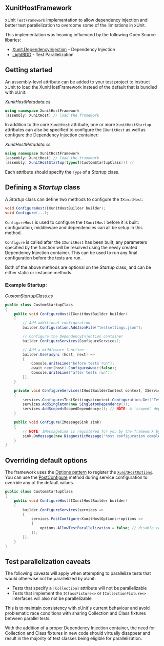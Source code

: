 ## XunitHostFramework
xUnit `TestFramework` implementation to allow dependency injection and better test parallelization to overcome some of the limitations in xUnit.

This implementation was heaving influenced by the following Open Source libaries:
- [Xunit.DependencyInjection](https://github.com/pengweiqhca/Xunit.DependencyInjection) - Dependency Injection
- [LightBDD](https://github.com/LightBDD/LightBDD) - Test Parallelization

## Getting started
An assembly-level attribute can be added to your test project to instruct xUnit to load the XunitHostFramework instead of the default that is bundled with xUnit:

*XunitHostMetadata.cs*
```cs
using namespace XunitHostFramework
[assembly: XunitHost] // load the framework
```

In addition to the core `XunitHost` attribute, one or more `XunitHostStartup` attributes can also be specified to configure the `IXunitHost` as well as configure the Dependency Injection container:

*XunitHostMetadata.cs*
```cs
using namespace XunitHostFramework
[assembly: XunitHost] // load the framework
[assembly: XunitHostStartup(typeof(CustomStartupClass))] // 
```

Each attribute should specify the `Type` of a *Startup* class.

## Defining a *Startup* class
A *Startup* class can define two methods to configure the `IXunitHost`:

```cs
void ConfigureHost(IXunitHostBuilder builder);
void Configure(...);
```

`ConfigureHost` is used to configure the `IXunitHost` before it is built: configuration, middleware and dependencies can all be setup in this method.

`Configure` is called after the `IXunitHost` has been built, any parameters specified by the function will be resolved using the newly created Dependency Injection container. This can be used to run any final configuration before the tests are run.

Both of the above methods are optional on the *Startup* class, and can be either static or instance methods.

### Example Startup:

*CustomStartupClass.cs*
```cs
public class CustomStartupClass 
{
    public void ConfigureHost(IXunitHostBuilder builder) 
    {
        // Add additional configuration
        builder.Configuration.AddJsonFile("testsettings.json");

        // Configure the DependencyInjection container
        builder.ConfigureServices(ConfigureServices);

        // Add a middleware function
        builder.Use(async (host, next) => 
        {
            Console.WriteLine("before tests run");
            await next(host).ConfigureAwait(false);
            Console.WriteLine("after tests run");
        });
    }

    private void ConfigureServices(IHostBuilderContext context, IServiceCollection services) 
    {
        services.Configure<TestSettings>(context.Configuration.Get("TestSettings"));
        services.AddSingleton(new SingletonDependency());
        services.AddScoped<ScopedDependency>(); // NOTE: A 'scoped' dependency will be shared between all tests in an xUnit "Collection", by default all methods within a test class are part of the same "Collection".
    }

    public void Configure(IMessageSink sink) 
    {
        // NOTE: IMessageSink is registered for you by the framework by default
        sink.OnMessage(new DiagnosticMessage("host configuration complete"));
    }
}
```

## Overriding default options
The framework uses the [Options pattern](https://docs.microsoft.com/en-us/dotnet/core/extensions/options) to register the [`XunitHostOptions`](./src/XunitHostOptions.cs). You can use the [PostConfigure](https://docs.microsoft.com/en-us/dotnet/core/extensions/options#options-post-configuration) method during service configuration to override any of the default values.

```cs
public class CustomStartupClass
{
    public void ConfigureHost(IXunitHostBuilder builder) 
    {
        builder.ConfigureServices(services => 
        {
            services.PostConfigure<XunitHostOptions>(options => 
            {
                options.AllowTestParallelization = false; // disable test parallelization
            });
        });
    }
}
```

## Test parallelization caveats
The following caveats will apply when attempting to parallelize tests that would otherwise not be parallelized by xUnit:

- Tests that specify a `[Collection]` attribute will not be parallelizable
- Tests that implement the `IClassFixture<>` or `ICollectionFixture<>` interfaces will also not be parallelizable

This is to maintain consistency with xUnit's current behaviour and avoid problematic race conditions with sharing Collection and Class fixtures between parallel tests.

With the addition of a proper Dependency Injection container, the need for Collection and Class fixtures in new code should virtually disappear and result in the majority of test classes being eligible for parallelization.
